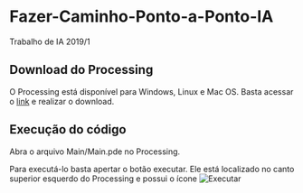 # Fazer-Caminho-Ponto-a-Ponto-IA
Trabalho de IA 2019/1

## Download do Processing
O Processing está disponível para Windows, Linux e Mac OS. Basta acessar o [link](https://processing.org/download/) e realizar o download.

## Execução do código
Abra o arquivo Main/Main.pde no Processing.

Para executá-lo basta apertar o botão executar. Ele está localizado no canto superior esquerdo do Processing e possui o ícone
![Executar](https://i.imgur.com/qP669XQ.png)
